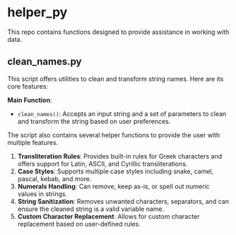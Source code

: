 # helper_py
This repo contains functions designed to provide assistance in working with data.


## clean_names.py

This script offers utilities to clean and transform string names. Here are its core features:

**Main Function**: 
- `clean_names()`: Accepts an input string and a set of parameters to clean and transform the string based on user preferences.

The script also contains several helper functions to provide the user with multiple features.

1. **Transliteration Rules**: Provides built-in rules for Greek characters and offers support for Latin, ASCII, and Cyrillic transliterations.
2. **Case Styles**: Supports multiple case styles including snake, camel, pascal, kebab, and more.
3. **Numerals Handling**: Can remove, keep as-is, or spell out numeric values in strings.
4. **String Sanitization**: Removes unwanted characters, separators, and can ensure the cleaned string is a valid variable name.
5. **Custom Character Replacement**: Allows for custom character replacement based on user-defined rules.
